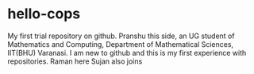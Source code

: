 # hello-cops
My first trial repository on github.
Pranshu this side, an UG student of Mathematics and Computing, Department of Mathematical Sciences, IIT(BHU) Varanasi.
I am new to github and this is my first experience with repositories.
Raman here
Sujan also joins
